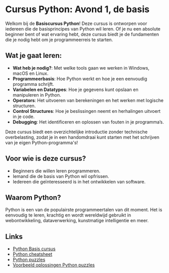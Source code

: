 # Cursus Python: Avond 1, de basis

Welkom bij de **Basiscursus Python**! Deze cursus is ontworpen voor iedereen die de basisprincipes van Python wil leren. Of je nu een absolute beginner bent of wat ervaring hebt, deze cursus biedt je de fundamenten die je nodig hebt om je programmeerreis te starten.

## Wat je gaat leren:

- **Wat heb je nodig?**: Met welke tools gaan we werken in Windows, macOS en Linux.
- **Programmeerbasis**: Hoe Python werkt en hoe je een eenvoudig programma schrijft.
- **Variabelen en Datatypes**: Hoe je gegevens kunt opslaan en manipuleren in Python.
- **Operators**: Het uitvoeren van berekeningen en het werken met logische structuren.
- **Control Structures**: Hoe je beslissingen neemt en herhalingen uitvoert in je code.
- **Debugging**: Het identificeren en oplossen van fouten in je programma’s.

Deze cursus biedt een overzichtelijke introductie zonder technische overbelasting, zodat je in een handomdraai kunt starten met het schrijven van je eigen Python-programma's!

## Voor wie is deze cursus?

- Beginners die willen leren programmeren.
- Iemand die de basis van Python wil opfrissen.
- Iedereen die geïnteresseerd is in het ontwikkelen van software.

## Waarom Python?

Python is een van de populairste programmeertalen van dit moment. Het is eenvoudig te leren, krachtig en wordt wereldwijd gebruikt in webontwikkeling, dataverwerking, kunstmatige intelligentie en meer.

## Links

* [Python Basis cursus](./python%20basiscursus%20deel%201.pdf)
* [Python cheatsheet](./main_python-cheat-sheet-roger-wattenhofer.pdf)
* [Python puzzles](./al%20wat%20ervaring%20-%20python%20puzzles.pdf)
* [Voorbeeld oplossingen Python puzzles](./oplossingen-python-puzzles/)